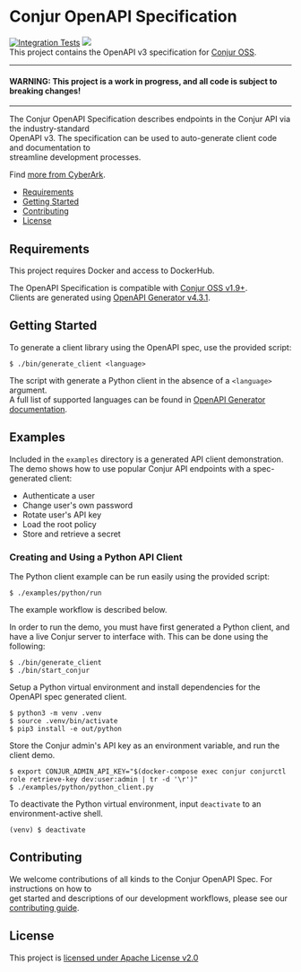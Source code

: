 # Conjur OpenAPI Specification
[![Integration Tests](https://github.com/conjurinc/conjur-openapi-spec/workflows/Integration%20Tests/badge.svg)](https://github.com/conjurinc/conjur-openapi-spec/actions?query=workflow%3A%22Run+Integration+Tests%22)
![](https://img.shields.io/badge/Certification%20Level-Community-28A745?link=https://github.com/cyberark/community/blob/master/Conjur/conventions/certification-levels.md)  
This project contains the OpenAPI v3 specification for [Conjur OSS](https://www.conjur.org/).  

---

#### **WARNING: This project is a work in progress, and all code is subject to breaking changes!**

---

The Conjur OpenAPI Specification describes endpoints in the Conjur API via the industry-standard  
OpenAPI v3. The specification can be used to auto-generate client code and documentation to  
streamline development processes.

Find [more from CyberArk](https://github.com/cyberark).

* [Requirements](#requirements)
* [Getting Started](#getting-started)
* [Contributing](#contributing)
* [License](#license)

<!--
Table of contents generated with markdown-toc
http://ecotruct-canada.github.io/markdown-toc/
-->

## Requirements

This project requires Docker and access to DockerHub.

The OpenAPI Specification is compatible with [Conjur OSS v1.9+](https://github.com/cyberark/conjur).  
Clients are generated using [OpenAPI Generator v4.3.1](https://github.com/OpenAPITools/openapi-generator/tree/v4.3.1).

## Getting Started

To generate a client library using the OpenAPI spec, use the provided script:

```shell
$ ./bin/generate_client <language>
```

The script with generate a Python client in the absence of a `<language>` argument.  
A full list of supported languages can be found in [OpenAPI Generator documentation](https://github.com/OpenAPITools/openapi-generator#overview).


## Examples

Included in the `examples` directory is a generated API client demonstration.  
The demo shows how to use popular Conjur API endpoints with a spec-generated client:
- Authenticate a user
- Change user's own password
- Rotate user's API key
- Load the root policy
- Store and retrieve a secret

### Creating and Using a Python API Client

The Python client example can be run easily using the provided script:

```shell
$ ./examples/python/run
```

The example workflow is described below.

In order to run the demo, you must have first generated a Python client, and  
have a live Conjur server to interface with. This can be done using the following:

```shell
$ ./bin/generate_client
$ ./bin/start_conjur
```

Setup a Python virtual environment and install dependencies for the OpenAPI spec generated client.

```shell
$ python3 -m venv .venv
$ source .venv/bin/activate
$ pip3 install -e out/python
```

Store the Conjur admin's API key as an environment variable, and run the client demo.

```shell
$ export CONJUR_ADMIN_API_KEY="$(docker-compose exec conjur conjurctl role retrieve-key dev:user:admin | tr -d '\r')"
$ ./examples/python/python_client.py
```

To deactivate the Python virtual environment, input `deactivate` to an environment-active shell.

```shell
(venv) $ deactivate
```

## Contributing

We welcome contributions of all kinds to the Conjur OpenAPI Spec. For instructions on how to  
get started and descriptions of our development workflows, please see our [contributing guide](CONTRIBUTING.md).

## License

This project is [licensed under Apache License v2.0](LICENSE.md)
